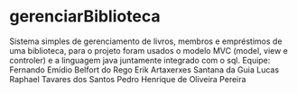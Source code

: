 # gerenciarBiblioteca
Sistema simples de gerenciamento de livros, membros e empréstimos de uma biblioteca, para o projeto foram usados o modelo MVC (model, view e controler) e a linguagem java juntamente integrado com o sql. 
Equipe:
Fernando Emídio Belfort do Rego
Erik Artaxerxes Santana da Guia
Lucas Raphael Tavares dos Santos
Pedro Henrique de Oliveira Pereira
